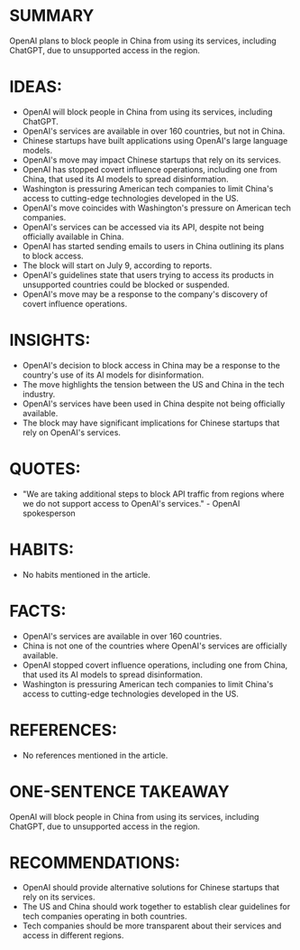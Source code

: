 # SUMMARY
OpenAI plans to block people in China from using its services, including ChatGPT, due to unsupported access in the region.

# IDEAS:
* OpenAI will block people in China from using its services, including ChatGPT.
* OpenAI's services are available in over 160 countries, but not in China.
* Chinese startups have built applications using OpenAI's large language models.
* OpenAI's move may impact Chinese startups that rely on its services.
* OpenAI has stopped covert influence operations, including one from China, that used its AI models to spread disinformation.
* Washington is pressuring American tech companies to limit China's access to cutting-edge technologies developed in the US.
* OpenAI's move coincides with Washington's pressure on American tech companies.
* OpenAI's services can be accessed via its API, despite not being officially available in China.
* OpenAI has started sending emails to users in China outlining its plans to block access.
* The block will start on July 9, according to reports.
* OpenAI's guidelines state that users trying to access its products in unsupported countries could be blocked or suspended.
* OpenAI's move may be a response to the company's discovery of covert influence operations.

# INSIGHTS:
* OpenAI's decision to block access in China may be a response to the country's use of its AI models for disinformation.
* The move highlights the tension between the US and China in the tech industry.
* OpenAI's services have been used in China despite not being officially available.
* The block may have significant implications for Chinese startups that rely on OpenAI's services.

# QUOTES:
* "We are taking additional steps to block API traffic from regions where we do not support access to OpenAI's services." - OpenAI spokesperson

# HABITS:
* No habits mentioned in the article.

# FACTS:
* OpenAI's services are available in over 160 countries.
* China is not one of the countries where OpenAI's services are officially available.
* OpenAI stopped covert influence operations, including one from China, that used its AI models to spread disinformation.
* Washington is pressuring American tech companies to limit China's access to cutting-edge technologies developed in the US.

# REFERENCES:
* No references mentioned in the article.

# ONE-SENTENCE TAKEAWAY
OpenAI will block people in China from using its services, including ChatGPT, due to unsupported access in the region.

# RECOMMENDATIONS:
* OpenAI should provide alternative solutions for Chinese startups that rely on its services.
* The US and China should work together to establish clear guidelines for tech companies operating in both countries.
* Tech companies should be more transparent about their services and access in different regions.
